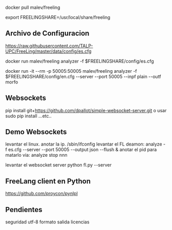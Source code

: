 
docker pull malev/freeling

export FREELINGSHARE=/usr/local/share/freeling


Archivo de Configuracion
------------------------
https://raw.githubusercontent.com/TALP-UPC/FreeLing/master/data/config/es.cfg


docker run malev/freeling analyzer -f $FREELINGSHARE/config/es.cfg

docker run -it --rm -p 50005:50005 malev/freeling analyzer -f $FREELINGSHARE/config/en.cfg --server --port 50005 --inpf plain --outf morfo 



Websockets
----------

pip install git+https://github.com/dpallot/simple-websocket-server.git
o usar sudo pip install ...etc..



Demo Websockets
---------------

levantar el linux.
anotar la ip.
    /sbin/ifconfig
levantar el FL deamon:
    analyze -f es.cfg --server --port 50005 --output json --flush &
anotar el pid para matarlo via:
    analyze stop nnn

levantar el websocket server
    python fl.py --server




FreeLang client en Python
-----------

https://github.com/proycon/pynlpl


Pendientes
---------
seguridad
utf-8
formato salida
licencias



